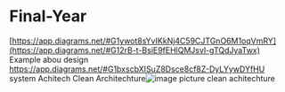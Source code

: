 # Final-Year
[https://app.diagrams.net/#G1ywot8sYvIKkNj4C59CJTGnO6M1oqVmRY](https://app.diagrams.net/#G12rB-t-BsiE9fEHlQMJsvl-gTQdJyaTwx) Example abou design
https://app.diagrams.net/#G1bxscbXISuZ8Dsce8cf8Z-DyLYywDYfHU system Achitech
Clean Architechture![image](https://github.com/Bang222/Final-Year/assets/66256940/e410200d-9b6a-4d1b-8da8-7e16d9fe63f2) picture clean achitechture

